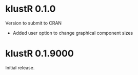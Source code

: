 # klustR 0.1.0
Version to submit to CRAN
* Added user option to change graphical component sizes

# klustR 0.1.9000
Initial release.
